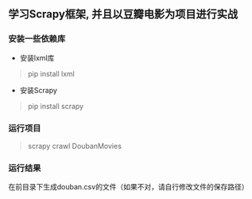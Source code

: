 ## 学习Scrapy框架, 并且以豆瓣电影为项目进行实战

### 安装一些依赖库
* 安装lxml库
> pip install lxml

* 安装Scrapy
> pip install scrapy


### 运行项目
> scrapy crawl DoubanMovies


### 运行结果
在前目录下生成douban.csv的文件（如果不对，请自行修改文件的保存路径）

